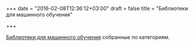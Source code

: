 +++
date = "2016-02-08T12:36:12+03:00"
draft = false
title = "Библиотеки для машинного обучения"

+++

<p><a href="http://www.fodop.com/ar-1002">Библиотеки для машинного обучения</a> собранные по категориям.</p>

